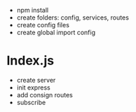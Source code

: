 - npm install
- create folders: config, services, routes
- create config files
- create global import config

# Index.js
- create server
- init express
- add consign routes
- subscribe